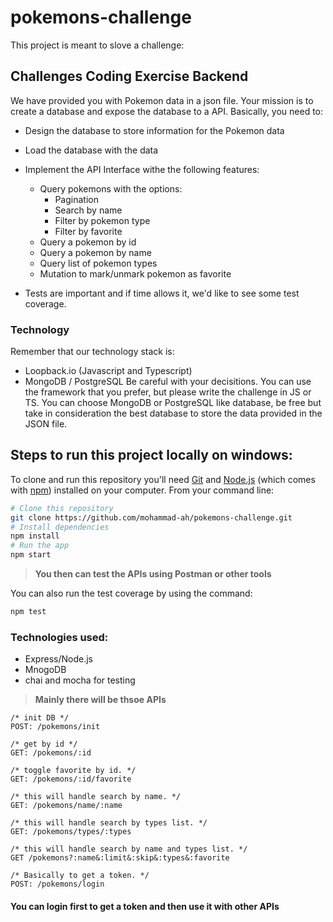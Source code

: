 # pokemons-challenge

This project is meant to slove a challenge:


## Challenges Coding Exercise Backend
We have provided you with Pokemon data in a json file. Your mission is to create a database and expose the database to a API. Basically, you need to:

* Design the database to store information for the Pokemon data

* Load the database with the data

* Implement the API Interface withe the following features:
  * Query pokemons with the options:
    * Pagination
    * Search by name
    * Filter by pokemon type
    * Filter by favorite
  * Query a pokemon by id
  * Query a pokemon by name
  * Query list of pokemon types
  * Mutation to mark/unmark pokemon as favorite
* Tests are important and if time allows it, we'd like to see some test coverage.

### Technology
Remember that our technology stack is:

* Loopback.io (Javascript and Typescript)
* MongoDB / PostgreSQL
Be careful with your decisitions. You can use the framework that you prefer, but please write the challenge in JS or TS. You can choose MongoDB or PostgreSQL like database, be free but take in consideration the best database to store the data provided in the JSON file.



## Steps to run this project locally on windows:

To clone and run this repository you'll need [Git](https://git-scm.com) and [Node.js](https://nodejs.org/en/download/) (which comes with [npm](http://npmjs.com)) installed on your computer. From your command line:

```bash
# Clone this repository
git clone https://github.com/mohammad-ah/pokemons-challenge.git
# Install dependencies
npm install
# Run the app
npm start
```

> **You then can test the APIs using Postman or other tools**

You can also run the test coverage by using the command:
```bash
npm test
```

### Technologies used:
* Express/Node.js
* MnogoDB
* chai and mocha for testing

> **Mainly there will be thsoe APIs**
```
/* init DB */
POST: /pokemons/init

/* get by id */
GET: /pokemons/:id

/* toggle favorite by id. */
GET: /pokemons/:id/favorite

/* this will handle search by name. */
GET: /pokemons/name/:name

/* this will handle search by types list. */
GET: /pokemons/types/:types

/* this will handle search by name and types list. */
GET /pokemons?:name&:limit&:skip&:types&:favorite

/* Basically to get a token. */
POST: /pokemons/login
```
#### You can login first to get a token and then use it with other APIs





